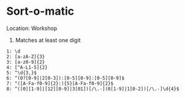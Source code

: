 # Sort-o-matic
Location: Workshop

1. Matches at least one digit
```
1: \d
2: [a-zA-Z]{3}
3: [a-z0-9]{2}
4: [^A-L1-5]{2}
5: ^\d{3,}$
6: ^(0?[0-9]|2[0-3]):[0-5][0-9]:[0-5][0-9]$
7: ^([A-Fa-f0-9]{2}:){5}[A-Fa-f0-9]{2}$
8: ^([0][1-9]|[12][0-9]|3[01])[/\.-](0[1-9]|1[0-2])[/\.-]\d{4}$
```
<!--stackedit_data:
eyJoaXN0b3J5IjpbMTI0NzQ4MjUyNSwtMzY4OTc3NDQ2XX0=
-->